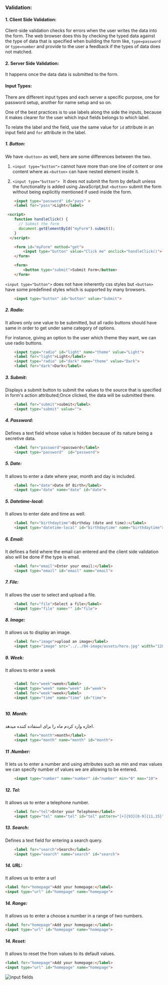 ### Validation:
#### 1. Client Side Validation:
Client-side validation checks for errors when the user writes the data into the form. The web browser does this by checking the typed data against the type of data that is specified when building the form like, `type=password` or `type=number` and provide to the user a feedback if the types of data does not matched.

#### 2. Server Side Validation:

It happens once the data data is submitted to the form.

#### Input Types:
There are different input types and each server a specific purpose, one for password setup, another for name setup and so on.

One of the best practices is to use labels along the side the inputs, because it makes clearer for the user which input fields belongs to which label.

To relate the label and the field, use the same value for `id` attribute in an input field and `for` attribute in the label.

##### 1. Button:
We have `<button>` as well, here are some differences between the two.

1. `<input type="button">` cannot have more than one line of content or one content where as `<button>` can have nested element inside it.

2. `<input type="button"> ` It does not submit the form by default unless the functionality is added using JavaScript,but `<button>` submit the form without being explicitly mentioned if used inside the form.

```html
    <input type="password" id="pass" > 
    <label for="pass">Light</label> 
```

```html
 <script>
    function handleClick() {
      // Submit the form
      document.getElementById("myForm").submit(); 
    }
  </script>

    <form id="myForm" method="get">
        <input type="button" value="Click me" onclick="handleClick()">
    </form>
```

```html
    <form>
        <button type="submit">Submit Form</button>
    </form>
```

`<input type="button">` does not have inherently css styles but `<button>` have some predefined styles which is supported by many browsers.

```html
    <input type="button" id="button" value="Submit">
```
##### 2. Radio:
It allows only one value to be submitted, but all radio buttons should have same in order to get under same category of options.

For instance, giving an option to the user which theme they want, we can use radio buttons.

```html
    <input type="radio" id="light" name="theme" value="Light"> 
    <label for="light">Light</label> 
    <input type="radio" id="dark" name="theme" value="Dark"> 
    <label for="dark">Dark</label> 
```
##### 3. Submit:
Displays a submit button to submit the values to the source that is specified in form's action attributed;Once clicked, the data will be submitted there.

```html
    <label for="submit">submit</label>
    <input type="submit" value="">
```
##### 4. Password:
Defines a text field whose value is hidden because of its nature being a secretive data.

```html
    <label for="password">password</label>
    <input type="password"  id="password">
```
##### 5. Date: 
It allows to enter a date where year, month and day is included.

```html
    <label for="date">Date Of Birth</label>
    <input type="date" name="date" id="date">
```
#####  5. Datetime-local:
It allows to enter date and time as well.

```html
    <label for="birthdaytime">Birthday (date and time):</label>
    <input type="datetime-local" id="birthdaytime" name="birthdaytime">
```
##### 6. Email:
It defines a field where the email can entered and the client side validation also will be done if the type is email.

```html
    <label for="email">Enter your email:</label>
    <input type="email" id="email" name="email">
```

##### 7. File:
It allows the user to select and upload a file.

```html
    <label for="file">Select a file</label>
    <input type="file" name="" id="file">
```
##### 8. Image:
It allows us to display an image.

```html
    <label for="image">upload an image</label>
    <input type="image" src="../../04-image/assets/hero.jpg" width="120" height="130">

```

##### 9. Week:
It allows to enter a week
```html

    <label for="week">week</label>
    <input type="week" name="week" id="week">
    <label for="week">week</label>
    <input type="time" name="time" id="time">
    
```
##### 10. Month:
اجازه وارد کردم ماه را برای استفاده کننده میدهد.

```html
    <label for="month">month</label>
    <input type="month" name="month" id="month">
```



##### 11 .Number:
It lets us to enter a number and using attributes such as min and max values we can specify number of values we are allowing to be entered.

```html
    <input type="number" name="number" id="number" min="0" max="10">

```
##### 12. Tel:
It allows us to enter a telephone number.

```html
    <label for="tel">Enter your Telephone</label>
    <input type="tel" name="tel" id="tel" pattern="[+]{93}[0-9]{11,15}">

```
##### 13. Search:
Defines a text field for entering a search query.
```html
    <label for="search">Search</label>
    <input type="search" name="search" id="search">
```

##### 14. URL:
It allows us to enter a url
```html
<label for="homepage">Add your homepage:</label>
<input type="url" id="homepage" name="homepage">
```
##### 14. Range:
It allows us to enter a choose a number in a range of two numbers.

```html
<label for="homepage">Add your homepage:</label>
<input type="url" id="homepage" name="homepage">
```
##### 14. Reset:
It allows to reset the from values to its default values.

```html
<label for="homepage">Add your homepage:</label>
<input type="url" id="homepage" name="homepage">
```




<img src="./assets/inputs.svg" alt="input fields">